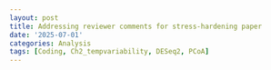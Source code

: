 ```yaml
---
layout: post
title: Addressing reviewer comments for stress-hardening paper
date: '2025-07-01'
categories: Analysis
tags: [Coding, Ch2_tempvariability, DESeq2, PCoA]
---
```


